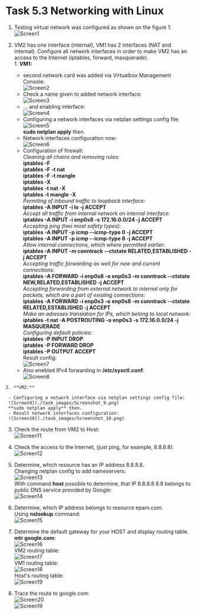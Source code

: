 # Task 5.3 Networking with Linux  

  1. Testing virtual network was configured as shown on the figure 1:  
  ![Screen1](./task_images/Screenshot_1.png)  

  2. VM2 has one interface (internal), VM1 has 2 interfaces (NAT and internal). Configure all network interfaces in order to make VM2 has an access to the Internet (iptables, forward, masquerade).  
    1. **VM1:**  
     - second network card was added via Virtualbox Management Console:  
     ![Screen2](./task_images/Screenshot_2.png)  
     - Check a name given to added network interface:  
     ![Screen3](./task_images/Screenshot_3.png)  
     - ... and enabling interface:  
     ![Screen4](./task_images/Screenshot_4.png)  
     - Configuring a network interfaces via netplan settings config file:  
     ![Screen5](./task_images/Screenshot_5.png)  
     **sudo netplan apply** then.  
     - Network interfaces configuration now:  
     ![Screen6](./task_images/Screenshot_6.png)  
     - Configuration of firewall:  
         _Cleaning all chains and removing rules:_  
         **iptables -F**  
         **iptables -F -t nat**  
         **iptables -F -t mangle**  
         **iptables -X**  
         **iptables -t nat -X**  
         **iptables -t mangle -X**  
         _Permiting of inbound traffic to loopback interface:_  
         **iptables -A INPUT -i lo -j ACCEPT**  
         _Accept all traffic from internal network on internal interface:_  
         **iptables -A INPUT -i enp0s8 -s 172.16.0.0/24 -j ACCEPT**  
         _Accepting ping (two most safety types):_  
         **iptables -A INPUT -p icmp --icmp-type 0 -j ACCEPT**  
         **iptables -A INPUT -p icmp --icmp-type 8 -j ACCEPT**  
         _Allow internal connections, which where permitted earlier:_  
         **iptables -A INPUT -m conntrack --ctstate RELATED,ESTABLISHED -j ACCEPT**  
         _Accepting traffic forwarding as well for new and current connections:_  
         **iptables -A FORWARD -i enp0s8 -o enp0s3 -m conntrack --ctstate NEW,RELATED,ESTABLISHED -j ACCEPT**  
         _Accepting forwarding from external network to internal only for packets, which are a part of existing connections:_  
         **iptables -A FORWARD -i enp0s3 -o enp0s8 -m conntrack --ctstate RELATED,ESTABLISHED -j ACCEPT**  
         _Make an adresses translation for IPs, which belong to local network:_  
         **iptables -t nat -A POSTROUTING -o enp0s3 -s 172.16.0.0/24 -j MASQUERADE**  
         _Configuring default policies:_  
         **iptables -P INPUT DROP**  
         **iptables -P FORWARD DROP**  
         **iptables -P OUTPUT ACCEPT**  
      Result config:  
      ![Screen7](./task_images/Screenshot_7.png)  
      - Also enebled IPv4 forwarding in **/etc/sysctl.conf**:  
      ![Screen8](./task_images/Screenshot_8.png)  

    2. **VM2:**  
    
     - Configuring a network interface via netplan settings config file:  
     ![Screen9](./task_images/Screenshot_9.png)  
     **sudo netplan apply** then.  
     - Result network interfaces configuration:  
     ![Screen10](./task_images/Screenshot_10.png)  

  3. Check the route from VM2 to Host:  
  ![Screen11](./task_images/Screenshot_11.png)  

  4. Check the access to the Internet, (just ping, for example, 8.8.8.8).  
  ![Screen12](./task_images/Screenshot_12.png)  

  5. Determine, which resource has an IP address 8.8.8.8.  
  Changing netplan config to add nameservers:  
  ![Screen13](./task_images/Screenshot_13.png)  
  With command **host** possible to determine, that IP 8.8.8.8 8.8 belongs to public DNS service provided by Google:  
  ![Screen14](./task_images/Screenshot_14.png)  

  6. Determine, which IP address belongs to resource epam.com.  
  Using **nslookup** command:  
  ![Screen15](./task_images/Screenshot_15.png)  

  7. Determine the default gateway for your HOST and display routing table.  
  **mtr google.com**:  
  ![Screen16](./task_images/Screenshot_16.png)  
  VM2 routing table:  
  ![Screen17](./task_images/Screenshot_17.png)  
  VM1 routing table:  
  ![Screen18](./task_images/Screenshot_18.png)  
  Host's routing table:  
  ![Screen19](./task_images/Screenshot_19.png)  

  8. Trace the route to google.com:  
  ![Screen20](./task_images/Screenshot_20.png)  
  ![Screen19](./task_images/Screenshot_21.png)  
